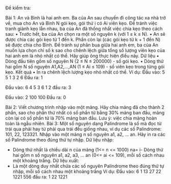 Đề kiểm tra:

Bài 1: An và Bình là hai anh em. Ba của An sau chuyến đi công tác xa nhà trở về, mua cho An và Bình N gói kẹo, gói thứ i có Ai viên kẹo.
Để tránh việc tranh giành kẹo lẫn nhau, ba của An đã thống nhất việc chia kẹo theo cách sau:
    • Trước hết, ba của An chọn ra một số nguyên k (với 1 ≤ k ≤ N).
    • An sẽ được chia các gói kẹo từ 1 đến k. Phần còn lại (các gói kẹo từ k + 1 đến N) sẽ được chia cho Bình.
Để tránh sự phân bua giữa hai anh em, ba của An muốn lựa chọn chỉ số k sao cho chênh lệch giữa tổng số lượng viên kẹo của hai anh em là nhỏ nhất có thể. Hãy giúp ông thực hiện điều này.
Dữ liệu
    • Dòng đầu tiên gồm số nguyên N (2 ≤ N ≤ 200000) - số gói kẹo.
    • Dòng thứ hai gồm N số nguyên A1,A2,...,AN (1 ≤ Ai ≤ 109) - số viên kẹo trong từng gói kẹo.
Kết quả
    • In ra chênh lệch lượng kẹo nhỏ nhất có thể.
Ví dụ:
Đầu vào:
5
5 1 3 2 6
Đầu ra: 1

Đầu vào:
6 
4 5 3 6 1 2
đầu ra:
3

Đầu vào:
2
100 100
Đầu ra:
0


Bài 2: Viết chương trình nhập vào một mảng. Hãy chia mảng đã cho thành 2 phần, sao cho phần thứ nhất có số phần tử bằng 30% mảng ban đầu, mảng còn lại có số phần tử là 70% mảng ban đầu. Lưu ý: việc chia mảng hoàn toàn là ngẫu nhiên.
Bài 3: Một số nguyên dạng Palindrome là số mà đọc từ trái qua phải hay từ phải qua trái đều giống nhau, ví dụ các số Palindrome: 101, 22, 123321.
Nhập vào một mảng n số nguyên a1, a2, ... an. Hãy in ra các số Palindrome theo đúng thứ tự nhập.
Dữ liệu nhập:	
- Dòng thứ nhất là chiều dài n của mảng (1<= n <= 1000)
na= i- Dòng thứ hai gồm n số nguyên a1, a2, a3, ... an (0<= ai <= 109), mỗi số cách nhau một khoảng trắng.
Dữ liệu xuất:
- Là một dòng duy nhất chứa các số nguyên Palindrome theo đúng thứ tự nhập, mỗi số cách nhau một khoảng trắng
Ví dụ:
Đầu vào:
6
1 13 27 22 1221 556
đầu ra:
1 22 1221
